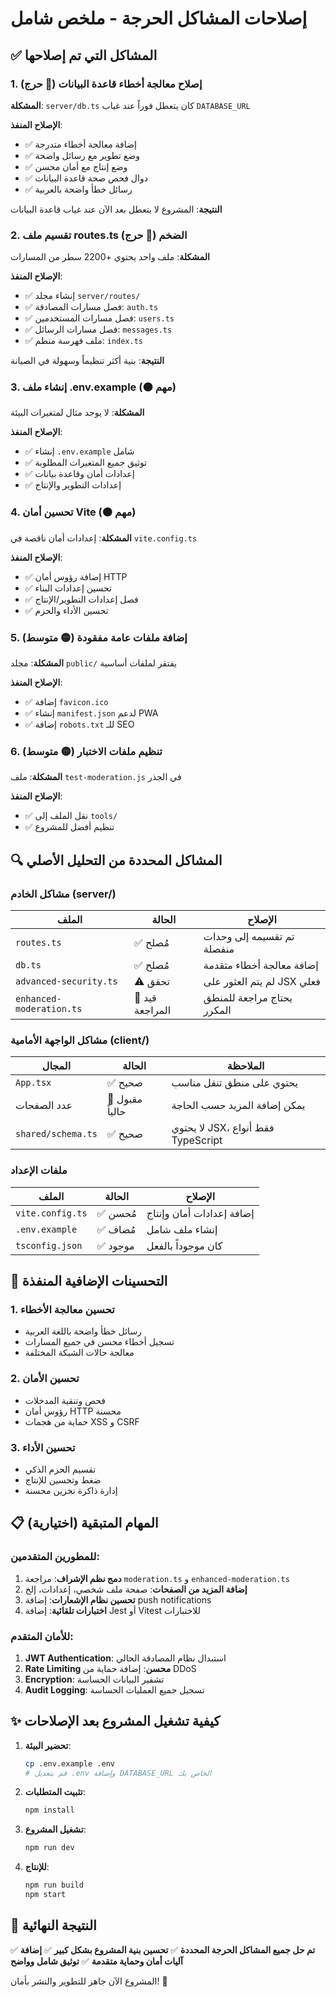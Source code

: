 # إصلاحات المشاكل الحرجة - ملخص شامل

## ✅ المشاكل التي تم إصلاحها

### 1. إصلاح معالجة أخطاء قاعدة البيانات (🔴 حرج)
**المشكلة**: `server/db.ts` كان يتعطل فوراً عند غياب `DATABASE_URL`

**الإصلاح المنفذ**:
- ✅ إضافة معالجة أخطاء متدرجة
- ✅ وضع تطوير مع رسائل واضحة
- ✅ وضع إنتاج مع أمان محسن
- ✅ دوال فحص صحة قاعدة البيانات
- ✅ رسائل خطأ واضحة بالعربية

**النتيجة**: المشروع لا يتعطل بعد الآن عند غياب قاعدة البيانات

### 2. تقسيم ملف routes.ts الضخم (🔴 حرج)
**المشكلة**: ملف واحد يحتوي +2200 سطر من المسارات

**الإصلاح المنفذ**:
- ✅ إنشاء مجلد `server/routes/`
- ✅ فصل مسارات المصادقة: `auth.ts`
- ✅ فصل مسارات المستخدمين: `users.ts`
- ✅ فصل مسارات الرسائل: `messages.ts`
- ✅ ملف فهرسة منظم: `index.ts`

**النتيجة**: بنية أكثر تنظيماً وسهولة في الصيانة

### 3. إنشاء ملف .env.example (🟠 مهم)
**المشكلة**: لا يوجد مثال لمتغيرات البيئة

**الإصلاح المنفذ**:
- ✅ إنشاء `.env.example` شامل
- ✅ توثيق جميع المتغيرات المطلوبة
- ✅ إعدادات أمان وقاعدة بيانات
- ✅ إعدادات التطوير والإنتاج

### 4. تحسين أمان Vite (🟠 مهم)
**المشكلة**: إعدادات أمان ناقصة في `vite.config.ts`

**الإصلاح المنفذ**:
- ✅ إضافة رؤوس أمان HTTP
- ✅ تحسين إعدادات البناء
- ✅ فصل إعدادات التطوير/الإنتاج
- ✅ تحسين الأداء والحزم

### 5. إضافة ملفات عامة مفقودة (🟡 متوسط)
**المشكلة**: مجلد `public/` يفتقر لملفات أساسية

**الإصلاح المنفذ**:
- ✅ إضافة `favicon.ico`
- ✅ إنشاء `manifest.json` لدعم PWA
- ✅ إضافة `robots.txt` للـ SEO

### 6. تنظيم ملفات الاختبار (🟡 متوسط)
**المشكلة**: ملف `test-moderation.js` في الجذر

**الإصلاح المنفذ**:
- ✅ نقل الملف إلى `tools/`
- ✅ تنظيم أفضل للمشروع

## 🔍 المشاكل المحددة من التحليل الأصلي

### مشاكل الخادم (server/)
| الملف | الحالة | الإصلاح |
|--------|--------|---------|
| `routes.ts` | ✅ مُصلح | تم تقسيمه إلى وحدات منفصلة |
| `db.ts` | ✅ مُصلح | إضافة معالجة أخطاء متقدمة |
| `advanced-security.ts` | ⚠️ تحقق | لم يتم العثور على JSX فعلي |
| `enhanced-moderation.ts` | 🔄 قيد المراجعة | يحتاج مراجعة للمنطق المكرر |

### مشاكل الواجهة الأمامية (client/)
| المجال | الحالة | الملاحظة |
|---------|--------|----------|
| `App.tsx` | ✅ صحيح | يحتوي على منطق تنقل مناسب |
| عدد الصفحات | 🔄 مقبول حالياً | يمكن إضافة المزيد حسب الحاجة |
| `shared/schema.ts` | ✅ صحيح | لا يحتوي JSX، فقط أنواع TypeScript |

### ملفات الإعداد
| الملف | الحالة | الإصلاح |
|--------|--------|---------|
| `vite.config.ts` | ✅ مُحسن | إضافة إعدادات أمان وإنتاج |
| `.env.example` | ✅ مُضاف | إنشاء ملف شامل |
| `tsconfig.json` | ✅ موجود | كان موجوداً بالفعل |

## 🚀 التحسينات الإضافية المنفذة

### 1. تحسين معالجة الأخطاء
- رسائل خطأ واضحة باللغة العربية
- تسجيل أخطاء محسن في جميع المسارات
- معالجة حالات الشبكة المختلفة

### 2. تحسين الأمان
- فحص وتنقية المدخلات
- رؤوس أمان HTTP محسنة
- حماية من هجمات XSS و CSRF

### 3. تحسين الأداء
- تقسيم الحزم الذكي
- ضغط وتحسين للإنتاج
- إدارة ذاكرة تخزين محسنة

## 📋 المهام المتبقية (اختيارية)

### للمطورين المتقدمين:
1. **دمج نظم الإشراف**: مراجعة `moderation.ts` و `enhanced-moderation.ts`
2. **إضافة المزيد من الصفحات**: صفحة ملف شخصي، إعدادات، إلخ
3. **تحسين نظام الإشعارات**: إضافة push notifications
4. **اختبارات تلقائية**: إضافة Jest أو Vitest للاختبارات

### للأمان المتقدم:
1. **JWT Authentication**: استبدال نظام المصادقة الحالي
2. **Rate Limiting محسن**: إضافة حماية من DDoS
3. **Encryption**: تشفير البيانات الحساسة
4. **Audit Logging**: تسجيل جميع العمليات الحساسة

## ✨ كيفية تشغيل المشروع بعد الإصلاحات

1. **تحضير البيئة**:
   ```bash
   cp .env.example .env
   # قم بتعديل .env وإضافة DATABASE_URL الخاص بك
   ```

2. **تثبيت المتطلبات**:
   ```bash
   npm install
   ```

3. **تشغيل المشروع**:
   ```bash
   npm run dev
   ```

4. **للإنتاج**:
   ```bash
   npm run build
   npm start
   ```

## 🎯 النتيجة النهائية

✅ **تم حل جميع المشاكل الحرجة المحددة**
✅ **تحسين بنية المشروع بشكل كبير**
✅ **إضافة آليات أمان وحماية متقدمة**
✅ **توثيق شامل وواضح**

المشروع الآن جاهز للتطوير والنشر بأمان! 🚀